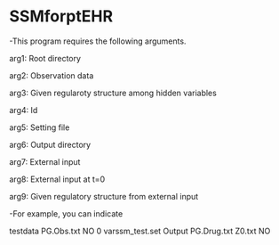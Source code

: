 # SSMforptEHR

-This program requires the following arguments. 

arg1: Root directory

arg2: Observation data

arg3: Given regularoty structure among hidden variables

arg4: Id

arg5: Setting file

arg6: Output directory

arg7: External input

arg8: External input at t=0

arg9: Given regulatory structure from external input


-For example, you can indicate


testdata PG.Obs.txt NO 0 varssm_test.set Output PG.Drug.txt Z0.txt NO 
